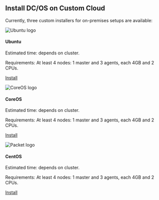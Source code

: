 ## Install DC/OS on Custom Cloud

Currently, three custom installers for on-premises setups are available:


![Ubuntu logo](/assets/images/icons/ubuntu.png)

#### Ubuntu

Estimated time: depends on cluster.

Requirements: At least 4 nodes: 1 master and 3 agents, each 4GB and 2 CPUs.

[Install](/docs/latest/administration/installing/)


![CoreOS logo](/assets/images/icons/coreos.png)

#### CoreOS

Estimated time: depends on cluster.

Requirements: At least 4 nodes: 1 master and 3 agents, each 4GB and 2 CPUs.

[Install](/docs/latest/administration/installing/)


![Packet logo](/assets/images/icons/centos.png)

#### CentOS

Estimated time: depends on cluster.

Requirements: At least 4 nodes: 1 master and 3 agents, each 4GB and 2 CPUs.

[Install](/docs/latest/administration/installing/)
